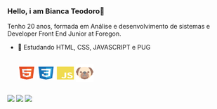 ### Hello, i am Bianca Teodoro👋

Tenho 20 anos, formada em Análise e desenvolvimento de sistemas e Developer Front End Junior at Foregon.

- 🌱 Estudando HTML, CSS, JAVASCRIPT e PUG

  <div style="display: inline_block"><br>
  <img align="center" alt="Bia-HTML" height="30" width="40" src="https://raw.githubusercontent.com/devicons/devicon/master/icons/html5/html5-original.svg">
  <img align="center" alt="Bia-CSS" height="30" width="40" src="https://raw.githubusercontent.com/devicons/devicon/master/icons/css3/css3-original.svg">
  <img align="center" alt="Bia-Js" height="30" width="40" src="https://raw.githubusercontent.com/devicons/devicon/master/icons/javascript/javascript-plain.svg">
  <img align="center" alt="Bia-pug" height="40" width="40" src="https://github.com/BiancaTeodoroU/TreinoHTMLeCSS/blob/main/img/cachorro.png?raw=true">
</div>
  
  ##
  
  <div> 
  <a href="https://www.instagram.com/biancateodorou/" target="_blank"><img src="https://img.shields.io/badge/-Instagram-%23E4405F?style=for-the-badge&logo=instagram&logoColor=white" target="_blank"></a>
  <a href = "mailto:biancaurtado645@gmail.com"><img src="https://img.shields.io/badge/-Gmail-%23333?style=for-the-badge&logo=gmail&logoColor=white" target="_blank"></a>
  <a href="https://www.linkedin.com/in/bianca-teodoro-urtado-ba37a1215/" target="_blank"><img src="https://img.shields.io/badge/-LinkedIn-%230077B5?style=for-the-badge&logo=linkedin&logoColor=white" target="_blank"></a> 
</div>
